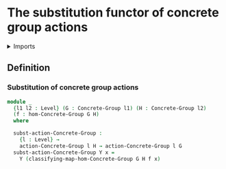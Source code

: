# The substitution functor of concrete group actions

<details><summary>Imports</summary>
```agda
module group-theory.substitution-functor-concrete-group-actions where
open import foundation.universe-levels
open import group-theory.concrete-group-actions
open import group-theory.concrete-groups
open import group-theory.homomorphisms-concrete-groups
```
</details>

## Definition

### Substitution of concrete group actions

```agda
module _
  {l1 l2 : Level} (G : Concrete-Group l1) (H : Concrete-Group l2)
  (f : hom-Concrete-Group G H)
  where

  subst-action-Concrete-Group :
    {l : Level} →
    action-Concrete-Group l H → action-Concrete-Group l G
  subst-action-Concrete-Group Y x =
    Y (classifying-map-hom-Concrete-Group G H f x)
```
